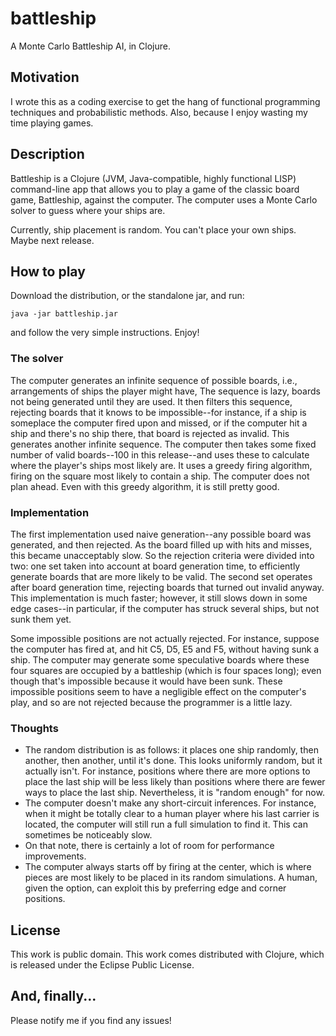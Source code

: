 # battleship

A Monte Carlo Battleship AI, in Clojure.

## Motivation

I wrote this as a coding exercise to get the hang of functional programming techniques and probabilistic methods. Also, because I enjoy wasting my time playing games.

## Description

Battleship is a Clojure (JVM, Java-compatible, highly functional LISP) command-line app that allows you to play a game of the classic board game, Battleship, against the computer. The computer uses a Monte Carlo solver to guess where your ships are.

Currently, ship placement is random. You can't place your own ships. Maybe next release.

## How to play

Download the distribution, or the standalone jar, and run:
```
java -jar battleship.jar
```

and follow the very simple instructions. Enjoy!

### The solver

The computer generates an infinite sequence of possible boards, i.e., arrangements of ships the player might have, The sequence is lazy, boards not being generated until they are used.
It then filters this sequence, rejecting boards that it knows to be impossible--for instance, if a ship is someplace the computer fired upon and missed, or if the computer hit a ship and there's no ship there, that board is rejected as invalid. This generates another infinite sequence.
The computer then takes some fixed number of valid boards--100 in this release--and uses these to calculate where the player's ships most likely are.
It uses a greedy firing algorithm, firing on the square most likely to contain a ship. The computer does not plan ahead. Even with this greedy algorithm, it is still pretty good.

### Implementation

The first implementation used naive generation--any possible board was generated, and then rejected. As the board filled up with hits and misses, this became unacceptably slow. So the rejection criteria were divided into two: one set taken into account at board generation time, to efficiently generate boards that are more likely to be valid. The second set operates after board generation time, rejecting boards that turned out invalid anyway. This implementation is much faster; however, it still slows down in some edge cases--in particular, if the computer has struck several ships, but not sunk them yet.

Some impossible positions are not actually rejected. For instance, suppose the computer has fired at, and hit C5, D5, E5 and F5, without having sunk a ship. The computer may generate some speculative boards where these four squares are occupied by a battleship (which is four spaces long); even though that's impossible because it would have been sunk. These impossible positions seem to have a negligible effect on the computer's play, and so are not rejected because the programmer is a little lazy.

### Thoughts

* The random distribution is as follows: it places one ship randomly, then another, then another, until it's done. This looks uniformly random, but it actually isn't. For instance, positions where there are more options to place the last ship will be less likely than positions where there are fewer ways to place the last ship. Nevertheless, it is "random enough" for now.
* The computer doesn't make any short-circuit inferences. For instance, when it might be totally clear to a human player where his last carrier is located, the computer will still run a full simulation to find it. This can sometimes be noticeably slow.
* On that note, there is certainly a lot of room for performance improvements.
* The computer always starts off by firing at the center, which is where pieces are most likely to be placed in its random simulations. A human, given the option, can exploit this by preferring edge and corner positions.

## License

This work is public domain. This work comes distributed with Clojure, which is released under the Eclipse Public License.

## And, finally...

Please notify me if you find any issues!
